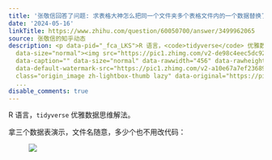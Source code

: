 ```yaml
---
title: '张敬信回答了问题: 求表格大神怎么把同一个文件夹多个表格文件内的一个数据替换了？'
date: '2024-05-16'
linkTitle: https://www.zhihu.com/question/60050700/answer/3499962065
source: 张敬信的知乎动态
description: <p data-pid="_fca_LKS">R 语言，<code>tidyverse</code> 优雅数据思维解法。</p><p data-pid="EMNTojmu">拿三个数据表演示，文件名随意，多少个也不用改代码：</p><figure
  data-size="normal"><img src="https://pic1.zhimg.com/v2-de98c4eec5dc926b97f097bf41056238.jpg"
  data-caption="" data-size="normal" data-rawwidth="456" data-rawheight="144" data-original-token="v2-81361724ff86aaaecdc5611de7f3455c"
  data-default-watermark-src="https://pic1.zhimg.com/v2-a10e67a7ef2368972b1e4526dbac9a44_b.jpg"
  class="origin_image zh-lightbox-thumb lazy" data-original="https://pic1.zhimg.com/v2-de98c4eec5dc926b97f097bf41056238_r.jpg"
  ...
disable_comments: true
---
```

<p data-pid="_fca_LKS">R 语言，<code>tidyverse</code> 优雅数据思维解法。</p><p data-pid="EMNTojmu">拿三个数据表演示，文件名随意，多少个也不用改代码：</p><figure data-size="normal"><img src="https://pic1.zhimg.com/v2-de98c4eec5dc926b97f097bf41056238.jpg" data-caption="" data-size="normal" data-rawwidth="456" data-rawheight="144" data-original-token="v2-81361724ff86aaaecdc5611de7f3455c" data-default-watermark-src="https://pic1.zhimg.com/v2-a10e67a7ef2368972b1e4526dbac9a44_b.jpg" class="origin_image zh-lightbox-thumb lazy" data-original="https://pic1.zhimg.com/v2-de98c4eec5dc926b97f097bf41056238_r.jpg" ...